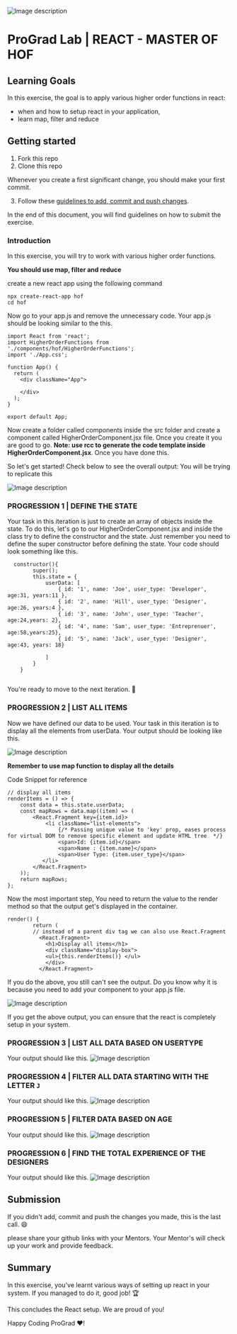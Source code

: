 
![Image description](https://i1.faceprep.in/ProGrad/prograd-logo.png)

# ProGrad Lab | REACT - MASTER OF HOF

## Learning Goals

In this exercise, the goal is to apply various higher order functions in react:

- when and how to setup react in your application,
- learn map, filter and reduce

## Getting started

1. Fork this repo
2. Clone this repo

Whenever you create a first significant change, you should make your first commit.

3. Follow these [guidelines to add, commit and push changes](https://github.com/FACEPrep-ProGrad/general-guidelines-labs-project-builders.git).

In the end of this document, you will find guidelines on how to submit the exercise.

### Introduction

In this exercise, you will try to work with various higher order functions. 

**You should use map, filter and reduce**

create a new react app using the following command
```
npx create-react-app hof
cd hof
```
Now go to your app.js and remove the unnecessary code. Your app.js should be looking similar to the this.
```
import React from 'react';
import HigherOrderFunctions from './components/hof/HigherOrderFunctions';
import './App.css';

function App() {
  return (
    <div className="App">
 
    </div>
  );
}

export default App;
```

Now create a folder called components inside the src folder and create a component called HigherOrderComponent.jsx file. Once you create it you are good to go.
**Note: use rcc to generate the code template inside HigherOrderComponent.jsx**. Once you have done this. 

So let's get started!
Check below to see the overall output: You will be trying to replicate this

![Image description](https://i1.faceprep.in/ProGrad/l2.output1.png)


### PROGRESSION 1 | DEFINE THE STATE

Your task in this iteration is just to create an array of objects inside the state. To do this, let's go to our HigherOrderComponent.jsx and inside the class try to define the constructor and the state.
Just remember you need to define the super constructor before defining the state. Your code should look something like this.

```
  constructor(){
        super();
        this.state = {
            userData: [
                { id: '1', name: 'Joe', user_type: 'Developer', age:31, years:11 },
                { id: '2', name: 'Hill', user_type: 'Designer', age:26, years:4 },
                { id: '3', name: 'John', user_type: 'Teacher', age:24,years: 2},
                { id: '4', name: 'Sam', user_type: 'Entreprenuer', age:58,years:25},
                { id: '5', name: 'Jack', user_type: 'Designer', age:43, years: 18}

            ]
        }
    }
  
```

You're ready to move to the next iteration. :raised_hands:

### PROGRESSION 2 | LIST ALL ITEMS

Now we have defined our data to be used. Your task in this iteration is to display all the elements from userData. 
Your output should be looking like this.

![Image description](https://i1.faceprep.in/ProGrad/l2.output3.png)


**Remember to use map function to display all the details**

Code Snippet for reference
```
// display all items
renderItems = () => {
    const data = this.state.userData;
    const mapRows = data.map((item) => (
        <React.Fragment key={item.id}>
            <li className="list-elements">
                {/* Passing unique value to 'key' prop, eases process for virtual DOM to remove specific element and update HTML tree  */}
                <span>Id: {item.id}</span>
                <span>Name : {item.name}</span>
                <span>User Type: {item.user_type}</span>
           </li>
        </React.Fragment>
    ));
    return mapRows;
};

```
Now the most important step, You need to return the value to the render method so that the output get's displayed in the container.

```
render() {
        return (
        // instead of a parent div tag we can also use React.Fragment
          <React.Fragment>
            <h1>Display all items</h1>
            <div className="display-box">
            <ul>{this.renderItems()} </ul>
            </div>
          </React.Fragment>
```

If you do the above, you still can't see the output. Do you know why it is because you need to add your component to your app.js file.

![Image description](https://i1.faceprep.in/ProGrad/l2.output2.png)

If you get the above output, you can ensure that the react is completely setup in your system.

### PROGRESSION 3 | LIST ALL DATA BASED ON USERTYPE

Your output should like this.
![Image description](https://i1.faceprep.in/ProGrad/l2-output4.png)

### PROGRESSION 4 | FILTER ALL DATA STARTING WITH THE LETTER `J`

Your output should like this.
![Image description](https://i1.faceprep.in/ProGrad/l2-output5.png)

### PROGRESSION 5 | FILTER DATA BASED ON AGE

Your output should like this.
![Image description](https://i1.faceprep.in/ProGrad/l2-output6.png)

### PROGRESSION 6 | FIND THE TOTAL EXPERIENCE OF THE DESIGNERS

Your output should like this.
![Image description](https://i1.faceprep.in/ProGrad/l2-output7.png)

## Submission

If you didn't add, commit and push the changes you made, this is the last call. :smile:

please share your github links with your Mentors. Your Mentor's will check up your work and provide feedback. 

## Summary

In this exercise, you've learnt various ways of setting up react in your system. If you managed to do it, good job! :trophy:

This concludes the React setup. We are proud of you!

Happy Coding ProGrad ❤️!

